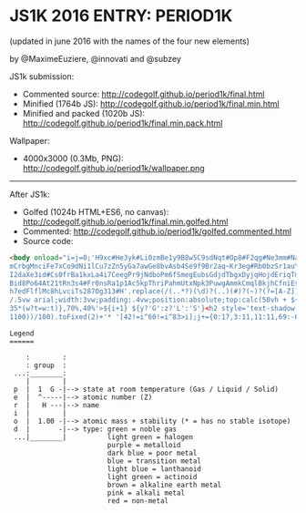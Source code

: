 JS1K 2016 ENTRY: PERIOD1K
===

(updated in june 2016 with the names of the four new elements)

by @MaximeEuziere, @innovati and @subzey

JS1k submission:

- Commented source: http://codegolf.github.io/period1k/final.html
- Minified (1764b JS): http://codegolf.github.io/period1k/final.min.html
- Minified and packed (1020b JS): http://codegolf.github.io/period1k/final.min.pack.html

Wallpaper:

- 4000x3000 (0.3Mb, PNG): http://codegolf.github.io/period1k/wallpaper.png

----

After JS1k:

- Golfed (1024b HTML+ES6, no canvas): http://codegolf.github.io/period1k/final.min.golfed.html
- Commented: http://codegolf.github.io/period1k/golfed.commented.html
- Source code:

````html
<body onload="i=j=0;'H9xc#He3yk#Li0zmBe1y9B8w5C9sdNqt#Op8#F2qg#Ne3mm#Na0nbMg1jvAl7k6Si8g5P9h1ScyCl2f9#Ar3kn#K0b6Ca16sSc6d8Tie7Vf
mCrbgMnciFe7xCo9dNi1lCu7zZn5yGa7awGe8bvAsb4Se9f9Br2aq~Kr3eg#Rb0bzSr1auY67bZr6mNb47Mo5jTc3vRu5jRh3jPd66Ag33Cd8lIn786SnbvSb8d8Temc
I2daXe3id#Cs0frBa1kxLa4i7CeegPr9jNdboPm6fSmegEubsGdjdTbgxDyjqHojdEriqTmg9Yb5vLu443Hf66rTa6hW7eRe6vOsaxIr9cPta6Au8bHgb9~Tl7eoPbfe
Bid8Po64At21tRn3s4#Fr0nsRa1p1Ac5kpThriPahmUtxNpk3PuwgAmmkCmqlBkjhCfniEsj6Fmq0MdloNohcLr5tqRf6peDbl3SgmbBhcfHsotMtkiDslrRghfCnioN
h7edFlflMc8hLvciTs287Og313#H'.replace(/(..*?)(\d)?(..)(#)?(~)?(?=[A-Z])/g,(u,v,w,x,y,z)=>{b.innerHTML+=`<center style='font:.8vw
/.5vw arial;width:3vw;padding:.4vw;position:absolute;top:calc(50vh + ${~~(j/18)*4.5-21}vw);left:${j%18*4+13}vw;background:hsl(${
35*(w?t=w:t)},70%,40%'>${i+1} ${y?'G':z?'L':'S'}<h2 style='text-shadow:2px 2px#222'>${v}</h2>`+((parseInt(x,36)+256*i-(68<i?570:
1100))/100).toFixed(2)+'* '[42!=i^60!=i^83>i];j+={0:17,3:11,11:11,69:-68,55:54,87:54,101:-68}[i++]|1})"id=b bgcolor=0 text=#fff>
````

````
Legend
======

    :        : 
    : group  :
 ...:________:
    |        |
 p  |  1  G -|--> state at room temperature (Gas / Liquid / Solid)
 e  |  ^-----|--> atomic number (Z)
 r  |   H ---|--> name
 i  |        |  
 o  |  1.00 -|--> atomic mass + stability (* = has no stable isotope)
 d  |       -|--> type: green = noble gas
 ...|________|          light green = halogen
                        purple = metalloid
                        dark blue = poor metal
                        blue = transition metal
                        light blue = lanthanoid
                        light green = actinoid
                        brown = alkaline earth metal
                        pink = alkali metal
                        red = non-metal
````